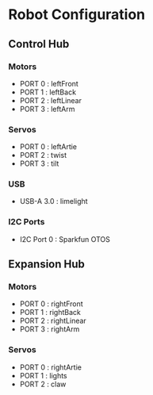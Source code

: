 # Robot Configuration
## Control Hub
### Motors
- PORT 0 : leftFront
- PORT 1 : leftBack
- PORT 2 : leftLinear
- PORT 3 : leftArm
### Servos
- PORT 0 : leftArtie
- PORT 2 : twist
- PORT 3 : tilt
### USB
- USB-A 3.0 : limelight
### I2C Ports
- I2C Port 0 : Sparkfun OTOS

## Expansion Hub
### Motors
- PORT 0 : rightFront
- PORT 1 : rightBack
- PORT 2 : rightLinear
- PORT 3 : rightArm
### Servos
- PORT 0 : rightArtie
- PORT 1 : lights
- PORT 2 : claw
